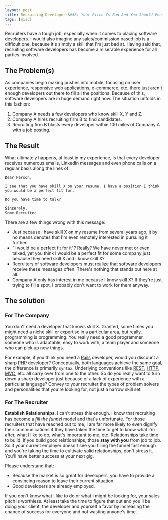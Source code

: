 ```yaml
---
layout: post
title: Recruiting Developers&#58; Your Pitch Is Bad And You Should Feel Bad
tags: [misc]
---
```


Recruiters have a tough job, especially when it comes to placing software developers. I would also imagine any sales/commission based job is a difficult one, because it's simply a skill that I'm just bad at. Having said that, recruiting software developers has become a miserable experience for all parties involved.

## The Problem(s)

As companies begin making pushes into mobile, focusing on user experience, responsive web applications, e-commerce, etc. there just aren't enough developers out there to fill all the positions. Because of this, software developers are in huge demand right now. The situation unfolds in this fashion:

1. Company A needs a few developers who know skill X, Y and Z.
2. Company A hires recruiting firm B to find candidates.
3. Recruiting firm B blasts every developer within 100 miles of Company A with a job posting.

## The Result

What ultimately happens, at least in my experience, is that every developer receives numerous emails, LinkedIn messages and even phone calls on a regular basis along the lines of:

```
Dear Person,

I see that you have skill X on your resume. I have a position I think you would be a perfect fit for.

Do you have time to talk?

Sincerely,
Some Recruiter
```

There are a few things wrong with this message:

* Just because I have skill X on my resume from several years ago, it by no means denotes that I'm even remotely interested in pursuing it further.
* "I would be a perfect fit for it"? Really? We have never met or even talked, yet you think I would be a perfect fit for some company just because they need skill X and I know skill X?
* Recruiters of software developers must realize that software developers receive these messages often. There's nothing that stands out here at all.
* Company A only has interest in me because I know skill X? If they're just trying to fill a spot, I probably don't want to work for them anyway.

## The solution

### For The Company

You don't need a developer that knows skill X. Granted, some times you might need a niche skill or expertise in a particular area, but really, programming is programming. You really need a good programmer, someone who is adaptable, easy to work with, a team player and someone who can pick up new things.

For example, if you think you need a [Rails](http://rubyonrails.org/) developer, would you discount a sharp [PHP](http://php.net/) developer? Conceptually, both languages achieve the same goal, the difference is primarily `syntax`. Underlying conventions like [REST](http://en.wikipedia.org/wiki/Representational_state_transfer), [HTTP](http://en.wikipedia.org/wiki/Hypertext_Transfer_Protocol), [MVC](http://en.wikipedia.org/wiki/Model%E2%80%93view%E2%80%93controller), etc. all carry over from one to the other. So do you really want to turn down a sharp developer just because of a lack of experience with a particular language? Convey to your recruiter the types of problem solvers and personalities that you're looking for, not just a narrow skill set.

### For The Recruiter

**Establish Relationships**. I can't stress this enough. I know that recruiting has become a *fill the funnel* model and that's unfortunate. For those recruiters that have reached out to me, I am far more likely to even dignify their communications if they have taken the time to get to know what I'm after, what I like to do, what's important to me, etc. Relationships take time to build. If you build good relationships, those **stay with you** from job to job. So if your current employer doesn't see you filling the funnel fast enough and you're taking the time to cultivate solid relationships, don't stress it. You'll have better success at your next gig.

Please understand that:

* Because the market is so great for developers, you have to provide a convincing reason to leave their current situation.
* Good developers are already employed.

If you don't know what I like to do or what I might be looking for, your sales pitch is worthless. At least take the time to figure that out and you'll be doing your client, the developer and yourself a favor by increasing the chance of success for everyone and not wasting anyone's time.
